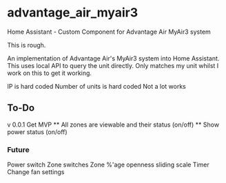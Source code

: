 # advantage_air_myair3
 Home Assistant - Custom Component for Advantage Air MyAir3 system

This is rough.

An implementation of Advantage Air's MyAir3 system into Home Assistant.
This uses local API to query the unit directly. 
Only matches my unit whilst I work on this to get it working.

IP is hard coded
Number of units is hard coded
Not a lot works


## To-Do
v 0.0.1
Get MVP
** All zones are viewable and their status (on/off)
** Show power status (on/off)

### Future
Power switch
Zone switches
Zone %'age openness sliding scale
Timer
Change fan settings